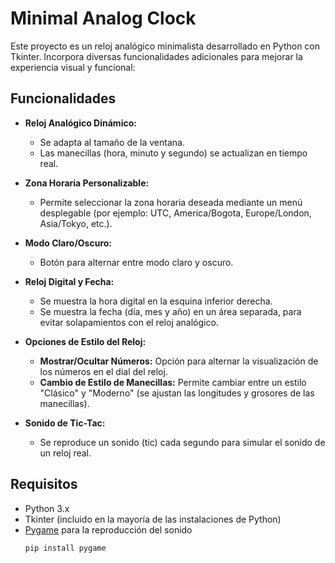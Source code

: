 # Minimal Analog Clock

Este proyecto es un reloj analógico minimalista desarrollado en Python con Tkinter. Incorpora diversas funcionalidades adicionales para mejorar la experiencia visual y funcional:

## Funcionalidades

- **Reloj Analógico Dinámico:**  
  - Se adapta al tamaño de la ventana.  
  - Las manecillas (hora, minuto y segundo) se actualizan en tiempo real.

- **Zona Horaria Personalizable:**  
  - Permite seleccionar la zona horaria deseada mediante un menú desplegable (por ejemplo: UTC, America/Bogota, Europe/London, Asia/Tokyo, etc.).

- **Modo Claro/Oscuro:**  
  - Botón para alternar entre modo claro y oscuro.

- **Reloj Digital y Fecha:**  
  - Se muestra la hora digital en la esquina inferior derecha.  
  - Se muestra la fecha (día, mes y año) en un área separada, para evitar solapamientos con el reloj analógico.

- **Opciones de Estilo del Reloj:**  
  - **Mostrar/Ocultar Números:** Opción para alternar la visualización de los números en el dial del reloj.  
  - **Cambio de Estilo de Manecillas:** Permite cambiar entre un estilo "Clásico" y "Moderno" (se ajustan las longitudes y grosores de las manecillas).

- **Sonido de Tic-Tac:**  
  - Se reproduce un sonido (tic) cada segundo para simular el sonido de un reloj real.

## Requisitos

- Python 3.x
- Tkinter (incluido en la mayoría de las instalaciones de Python)
- [Pygame](https://www.pygame.org/) para la reproducción del sonido  
  ```bash
  pip install pygame
